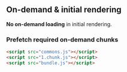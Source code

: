 ## On-demand &amp; initial rendering

**No on-demand loading** in initial rendering.

### Prefetch required on-demand chunks

``` html
<script src="commons.js"></script>
<script src="1.chunk.js"></script>
<script src="bundle.js"></script>
```